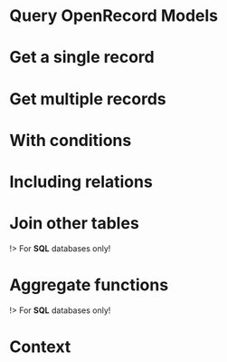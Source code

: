# Query OpenRecord Models

# Get a single record

# Get multiple records

# With conditions

# Including relations

# Join other tables
!> For **SQL** databases only!

# Aggregate functions
!> For **SQL** databases only!

# Context
